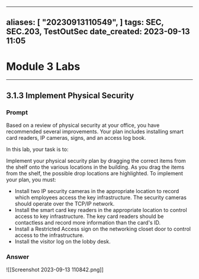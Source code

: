 
---
aliases: [ "20230913110549",  ]
tags: SEC, SEC.203, TestOutSec
date_created: 2023-09-13 11:05
---
# Module 3 Labs
---
## 3.1.3 Implement Physical Security
### Prompt
Based on a review of physical security at your office, you have recommended several improvements. Your plan includes installing smart card readers, IP cameras, signs, and an access log book.

In this lab, your task is to:

Implement your physical security plan by dragging the correct items from the shelf onto the various locations in the building. As you drag the items from the shelf, the possible drop locations are highlighted. To implement your plan, you must:

- Install two IP security cameras in the appropriate location to record which employees access the key infrastructure. The security cameras should operate over the TCP/IP network.
- Install the smart card key readers in the appropriate location to control access to key infrastructure. The key card readers should be contactless and record more information than the card's ID.
- Install a Restricted Access sign on the networking closet door to control access to the infrastructure.
- Install the visitor log on the lobby desk.

### Answer
![[Screenshot 2023-09-13 110842.png]]